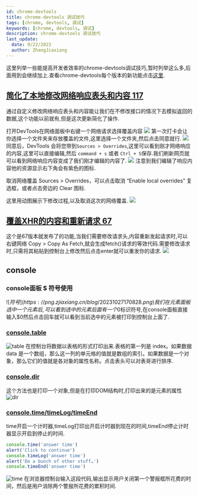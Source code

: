 ```yaml
---
id: chrome-devtools
title: chrome-devtools 调试技巧
tags: [chrome, devtools, 调试]
keywords: [chrome, devtools, 调试]
description: chrome-devtools 调试技巧
last_update:
  date: 9/22/2023
  author: ZhangJiaxiang
---
```


这里列举一些能提高开发者效率的chrome-devtools调试技巧,暂时列举这么多,后面用到会继续加上.查看chrome-devtools每个版本的新功能点击[这里](https://developer.chrome.com/tags/new-in-devtools/).

## [简化了本地修改网络响应表头和内容 117](https://developer.chrome.com/docs/devtools/overrides?hl=zh-cn)

通过自定义修改网络响应表头和内容能让我们在不修改接口的情况下去模拟返回的数据,这个功能以前就有,但是这次更新简化了操作.

打开DevTools在网络面板中右键一个网络请求选择覆盖内容
![](https://wd.imgix.net/image/NJdAV9UgKuN8AhoaPBquL7giZQo1/BRExqF6iUJioa9YkiUeV.png?auto=format&w=1600)
第一次打卡会让你选择一个文件夹来存放覆盖的文件,这里选择一个文件夹,然后点击同意就行.
![](https://wd.imgix.net/image/NJdAV9UgKuN8AhoaPBquL7giZQo1/cuNvCVUAVtICozqgThQi.png?auto=format&w=1600)
同意后，DevTools 会将您带到`Sources > Overrides`,这里可以看到刚才网络响应的内容,这里可以直接编辑,然后 `command + s` 或者 `Ctrl + S`保存.我们刷新网页就可以看到网络响应内容变成了我们刚才编辑的内容了.
![](https://png.zjiaxiang.cn/blog/20230920234557.png)
注意到我们编辑了响应内容他的资源显示右下角会有紫色的图标.

取消网络覆盖 Sources > Overrides，可以点击取消 “Enable local overrides” 复选框，或者点击旁边的 Clear 图标.

这里用动图展示下修改过程,以及取消这次的网络覆盖.
![](https://png.zjiaxiang.cn/blog/20230921000302.gif)

## [覆盖XHR的内容和重新请求 67](https://developer.chrome.com/blog/new-in-devtools-67/#fetch)

这个是67版本就发布了的功能,当我们需要修改请求头,内容重新发起请求时,可以右键网络 Copy > Copy As Fetch,就会生成fetch()请求的等效代码.需要修改请求时,只需将其粘贴到控制台上修改然后点击enter就可以重发你的请求.
![](https://wd.imgix.net/image/admin/7bW4IwvbWaKHy1iknSp2.png?auto=format&w=1600)

## console

### console面板 $ 符号使用

![$符号](https://png.zjiaxiang.cn/blog/20231027170828.png)
我们在元素面板选中一个元素后,可以看到选中的元素后面有一个$0标识符号,在console面板直接输入$0然后点击回车就可以看到当前选中的元素被打印到控制台上面了.

### [console.table](https://developer.mozilla.org/en-US/docs/Web/API/Console/table)

![table](https://png.zjiaxiang.cn/blog/202310271836163.png)
在控制台将数据以表格的形式打印出来.表格的第一列是 index。如果数据 data 是一个数组，那么这一列的单元格的值就是数组的索引。如果数据是一个对象，那么它们的值就是各对象的属性名称。点击表头可以对表哥进行排序.

### [console.dir](https://developer.mozilla.org/en-US/docs/Web/API/console/dir)

这个方法也是打印一个对象,但是在打印DOM结构时,打印出来的是元素的属性
![dir](https://png.zjiaxiang.cn/blog/202310271858233.png)

### [console.time/timeLog/timeEnd](https://developer.mozilla.org/en-US/docs/Web/API/console/timeEnd)

time开启一个计时器,timeLog打印出开启计时器到现在的时间,timeEnd停止计时器显示开启到停止的时间.

```javascript
console.time('answer time')
alert('Click to continue')
console.timeLog('answer time')
alert('Do a bunch of other stuff…')
console.timeEnd('answer time')
```
![time](https://png.zjiaxiang.cn/blog/202310272322864.png)
在浏览器控制台输入这段代码,输出显示用户关闭第一个警报框所花费的时间，然后是用户消除两个警报所花费的累积时间.
